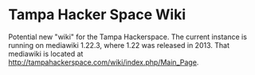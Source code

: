 # Tampa Hacker Space Wiki
Potential new "wiki" for the Tampa Hackerspace. The current instance is running on mediawiki 1.22.3, where 1.22 was released in 2013. That mediawiki is located at http://tampahackerspace.com/wiki/index.php/Main_Page.
